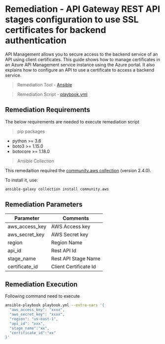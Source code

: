 # Remediation - API Gateway REST API stages configuration to use SSL certificates for backend authentication
API Management allows you to secure access to the backend service of an API using client certificates. This guide shows how to manage certificates in an Azure API Management service instance using the Azure portal. It also explains how to configure an API to use a certificate to access a backend service.

> Remediation Tool   - [Ansible](https://www.ansible.com/)

> Remediation Script - [playbook.yml](playbook.yml)

## Remediation Requirements
The below requirements are needed to execute remediation script

> pip packages
- python >= 3.6
- boto3 >= 1.15.0
- botocore >= 1.18.0

> Ansible Collection

This remedaition required the [community.aws collection](https://galaxy.ansible.com/community/aws) (version 2.4.0).

To install it, use: 
```sh
ansible-galaxy collection install community.aws
```

## Remediation Parameters

| Parameter      | Comments              |
|----------------|-----------------------|
| aws_access_key | AWS Access key        |
| aws_secret_key | AWS Secret key        |
| region         | Region Name           |
| api_id         | Rest API Id           |
| stage_name     | Rest API Stage Name   |
| certificate_id | Client Certificate Id |


## Remediation Execution
Following command need to execute
```sh
ansible-playbook playbook.yml --extra-vars '{
  "aws_access_key": "xxxx",
  "aws_secret_key": "xxxx",
  "region": "us-east-1",
  "api_id": "xxx",
  "stage_name":"xx",
  "certificate_id":"xx"
}'
```